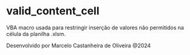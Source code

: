 # valid_content_cell
VBA macro usada para restringir inserção de valores não permitidos na célula da planilha .xlsm.

Desenvolvido por Marcelo Castanheira de Oliveira @2024
